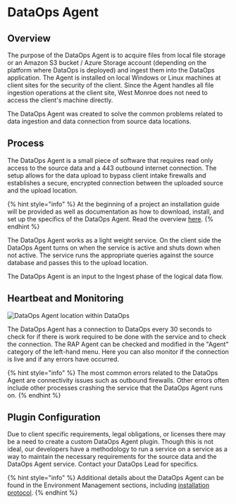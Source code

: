 # DataOps Agent

## Overview

The purpose of the DataOps Agent is to acquire files from local file storage or an Amazon S3 bucket / Azure Storage account \(depending on the platform where DataOps is deployed\) and ingest them into the DataOps application. The Agent is installed on local Windows or Linux machines at client sites for the security of the client. Since the Agent handles all file ingestion operations at the client site, West Monroe does not need to access the client's machine directly.

The DataOps Agent was created to solve the common problems related to data ingestion and data connection from source data locations.

## Process

The DataOps Agent is a small piece of software that requires read only access to the source data and a 443 outbound internet connection. The setup allows for the data upload to bypass client intake firewalls and establishes a secure, encrypted connection between the uploaded source and the upload location.

{% hint style="info" %}
At the beginning of a project an installation guide will be provided as well as documentation as how to download, install, and set up the specifics of the DataOps Agent. Read the overview [here](../deployment/installing-a-new-agent.md).
{% endhint %}

The DataOps Agent works as a light weight service. On the client side the DataOps Agent turns on when the service is active and shuts down when not active. The service runs the appropriate queries against the source database and passes this to the upload location.

The DataOps Agent is an input to the Ingest phase of the logical data flow. 

## Heartbeat and Monitoring

![DataOps Agent location within DataOps](../.gitbook/assets/rap-agent-location.png)

The DataOps Agent has a connection to DataOps every 30 seconds to check for if there is work required to be done with the service and to check the connection. The RAP Agent can be checked and modified in the "Agent" category of the left-hand menu. Here you can also monitor if the connection is live and if any errors have occurred.

{% hint style="info" %}
The most common errors related to the DataOps Agent are connectivity issues such as outbound firewalls. Other errors often include other processes crashing the service that the DataOps Agent runs on.
{% endhint %}

## Plugin Configuration

Due to client specific requirements, legal obligations, or licenses there may be a need to create a custom DataOps Agent plugin. Though this is not ideal, our developers have a methodology to run a service on a service as a way to maintain the necessary requirements for the source data and the DataOps Agent service. Contact your DataOps Lead for specifics.

{% hint style="info" %}
Additional details about the DataOps Agent can be found in the Environment Management sections, including [installation protocol](../deployment/installing-a-new-agent.md).
{% endhint %}

